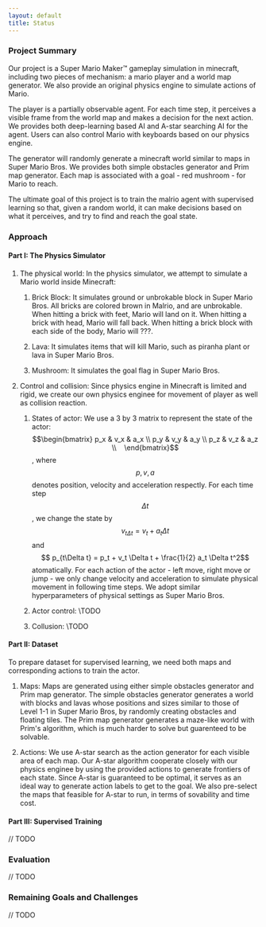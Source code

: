 ```yaml
---
layout: default
title: Status
---
```


### Project Summary

Our project is a Super Mario Maker™ gameplay simulation in minecraft, including two pieces of mechanism: a mario player and a world map generator. We also provide an original physics engine to simulate actions of Mario.

The player is a partially observable agent. For each time step, it perceives a visible frame from the world map and makes a decision for the next action. We provides both deep-learning based AI and A-star searching AI for the agent. Users can also control Mario with keyboards based on our physics engine.

The generator will randomly generate a minecraft world similar to maps in Super Mario Bros. We provides both simple obstacles generator and Prim map generator. Each map is associated with a goal - red mushroom - for Mario to reach.

The ultimate goal of this project is to train the malrio agent with supervised learning so that, given a random world, it can make decisions based on what it perceives, and try to find and reach the goal state.

### Approach

#### Part I: The Physics Simulator

1. The physical world: In the physics simulator, we attempt to simulate a Mario world inside Minecraft:

    1. Brick Block: It simulates ground or unbrokable block in Super Mario Bros. All bricks are colored brown in Malrio, and are unbrokable. When hitting a brick with feet, Mario will land on it. When hitting a brick with head, Mario will fall back. When hitting a brick block with each side of the body, Mario will ???.

    2. Lava: It simulates items that will kill Mario, such as piranha plant or lava in Super Mario Bros.

    3. Mushroom: It simulates the goal flag in Super Mario Bros.

2. Control and collision: Since physics engine in Minecraft is limited and rigid, we create our own physics enginee for movement of player as well as collision reaction.

    1. States of actor: We use a 3 by 3 matrix to represent the state of the actor: 
    $$\begin{bmatrix}
        p_x & v_x & a_x \\
        p_y & v_y & a_y \\
        p_z & v_z & a_z \\
    \end{bmatrix}$$, where $$p, v, a$$ denotes position, velocity and acceleration respectly. For each time step $$\Delta t$$, we change the state by $$ v_{t\Delta t} = v_t + a_t \Delta t$$ and $$ p_{t\Delta t} = p_t + v_t \Delta t + \frac{1}{2} a_t \Delta t^2$$ atomatically. For each action of the actor - left move, right move or jump - we only change velocity and acceleration to simulate physical movement in following time steps. We adopt similar hyperparameters of physical settings as Super Mario Bros.
    
    2. Actor control: \\TODO
    
    3. Collusion: \\TODO

#### Part II: Dataset

To prepare dataset for supervised learning, we need both maps and corresponding actions to train the actor.

1. Maps: Maps are generated using either simple obstacles generator and Prim map generator. The simple obstacles generator generates a world with blocks and lavas whose positions and sizes similar to those of Level 1-1 in Super Mario Bros, by randomly creating obstacles and floating tiles. The Prim map generator generates a maze-like world with Prim's algorithm, which is much harder to solve but guarenteed to be solvable.

2. Actions: We use A-star search as the action generator for each visible area of each map. Our A-star algorithm cooperate closely with our physics enginee by using the provided actions to generate frontiers of each state. Since A-star is guaranteed to be optimal, it serves as an ideal way to generate action labels to get to the goal. We also pre-select the maps that feasible for A-star to run, in terms of sovability and time cost.

#### Part III: Supervised Training
// TODO

### Evaluation
// TODO

### Remaining Goals and Challenges
// TODO
